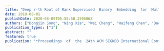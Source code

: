 ```yaml
---
title: "Deep r-th Root of Rank Supervised  Binary  Embedding  for  Multivariate  Time  Series  Retrieval"
date: 2018-08-01
publishDate: 2020-08-09T05:55:58.259606Z
authors: ["Dongjin Song", "Ning Xia", "Wei Cheng", "Haifeng Chen", "Dacheng Tao"]
publication_types: ["1"]
abstract: ""
featured: true
publication: "*Proceedings  of  the  24th ACM SIGKDD International Conference on Knowledge Discovery and Data Mining (KDD)*"
---
```

